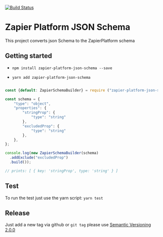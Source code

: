 [![Build Status](https://travis-ci.org/B-Stefan/zapier-platform-json-schema.svg?branch=master)](https://travis-ci.org/B-Stefan/zapier-platform-json-schema)
# Zapier Platform JSON Schema

This project converts json Schema to the ZapierPlatform schema

## Getting started

* `npm install zapier-platform-json-schema --save`

* `yarn add zapier-platform-json-schema`

```javascript

const {default: ZapierSchemaBuilder} = require ("zapier-platform-json-schema");

const schema = {
    "type": "object",
    "properties": {
        "stringProp": {
            "type": "string"
        },
        "excludedProp": {
            "type": "string"
        },
    },
};

console.log(new ZapierSchemaBuilder(schema)
  .addExclude("excludedProp")
  .build());

// prints: [ { key: 'stringProp', type: 'string' } ]

```

## Test
To run the test just use the yarn script:
`yarn test`

## Release
Just add a new tag via github or `git tag` please use [Semantic Versioning 2.0.0](https://semver.org/#semantic-versioning-200)

